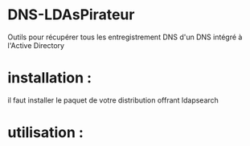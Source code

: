 # DNS-LDAsPirateur
Outils pour récupérer tous les entregistrement DNS d'un DNS intégré à l'Active Directory
# installation :
il faut installer le paquet de votre distribution offrant ldapsearch
# utilisation :
